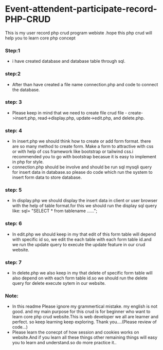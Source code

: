 # Event-attendent-participate-record-PHP-CRUD
This is my user record php crud program webiste .hope this php crud will help you to learn core php concept

### Step:1
- i have created database and database table through sql.
### step:2
- After than have created a file name connection.php and code to connect the database.
### step: 3
- Please keep in mind that we need to create file crud file - create->insert.php, read->display.php, update->edit.php, and delete.php.
### step: 4
- In insert.php we should think how to create or add form format. there are so many method to create form. Make a form to attractive with css or with help of css framework like bootstrap or tailwind css.i recommended  you to go with bootstrap becasue it is easy to implement in php for style.
-  connection.php should be involve and should be run sql mysqli query for insert data in database.so please do code which run the system to insert form data to store database.
### step: 5
- In display.php we should display the insert data in client or user browser with the help of table format.for this we should run the display sql query like: sql= "SELECT * from tablename ......";
### step: 6
- In edit.php we should keep in my that edit of this form table will depend with specific id so, we edit the each table with each form table id.and we run the update query to execute the update feature in our crud website.
### step: 7
- In delete.php we also keep in my that delete of specific form table will also depend on with each form table id.so we should run the delete query for delete execute sytem in our website.

### Note:
- In this readme Please ignore my grammertical mistake. my english is not good. and my main purpose for this crud is for beginner who want to learn core php crud website.This is web developer we all are learner and perfect. so keep learning keep exploring. Thank you....(Please review of code...)
- Please learn the conecpt of how session and cookies works on website.And if you learn all these things other remaining things will easy you to learn and understand.so do more practice it..
